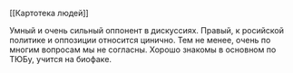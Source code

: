[[Картотека людей]]

Умный и очень сильный оппонент в дискуссиях. Правый, к росийской политике и оппозиции относится цинично. Тем не менее, очень по многим вопросам мы не согласны. Хорошо знакомы в основном по ТЮБу, учится на биофаке.

